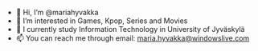 - 👋 Hi, I’m @mariahyvakka
- 👀 I’m interested in Games, Kpop, Series and Movies
- 🌱 I currently study Information Technology in University of Jyväskylä
- 📫 You can reach me through email: maria.hyvakka@windowslive.com 

<!---
mariahyvakka/mariahyvakka is a ✨ special ✨ repository because its `README.md` (this file) appears on your GitHub profile.
You can click the Preview link to take a look at your changes.
--->
